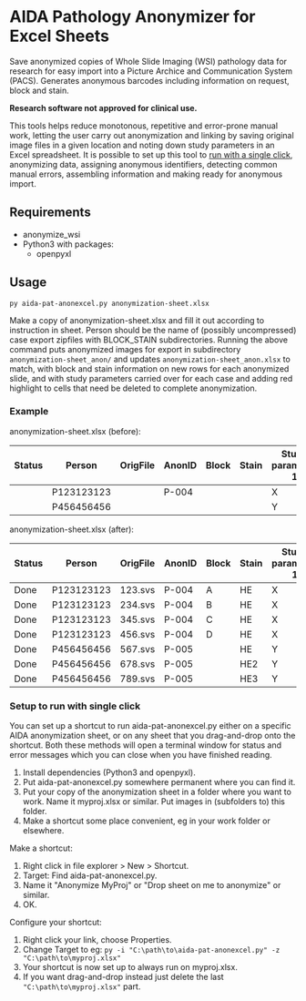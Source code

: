 # AIDA Pathology Anonymizer for Excel Sheets
Save anonymized copies of Whole Slide Imaging (WSI) pathology data for research
for easy import into a Picture Archice and Communication System (PACS). Generates
anonymous barcodes including information on request, block and stain.

**Research software not approved for clinical use.**

This tools helps reduce monotonous, repetitive and error-prone manual work, letting
the user carry out anonymization and linking by saving original image files in a given
location and noting down study parameters in an Excel spreadsheet. It is possible
to set up this tool to [run with a single click](#setup-to-run-with-single-click),
anonymizing data, assigning anonymous identifiers, detecting common manual errors,
assembling information and making ready for anonymous import.

## Requirements

* anonymize_wsi
* Python3 with packages:
  * openpyxl

## Usage
`py aida-pat-anonexcel.py anonymization-sheet.xlsx`

Make a copy of anonymization-sheet.xlsx and fill it out according to instruction in sheet.
Person should be the name of (possibly uncompressed) case export zipfiles with
BLOCK_STAIN subdirectories. Running the above command puts anonymized images for
export in subdirectory `anonymization-sheet_anon/` and updates
`anonymization-sheet_anon.xlsx` to match, with block and stain information on new
rows for each anonymized slide, and with study parameters carried over for each
case and adding red highlight to cells that need be deleted to complete anonymization.

### Example

anonymization-sheet.xlsx (before):

| Status | Person | OrigFile | AnonID | Block | Stain | Study parameter 1 | 2 | … |
| --- | --- | --- | --- | --- | --- |  --- | --- | --- |
| |P123123123| | P-004 |  |  | X | 1 | high |
| |P456456456| | |  |  | Y | 5 | low |

anonymization-sheet.xlsx (after):

| Status | Person | OrigFile | AnonID | Block | Stain | Study parameter 1 | 2 | … |
| --- | --- | --- | --- |  --- | --- | --- | --- | --- |
| Done | P123123123 | 123.svs | P-004 | A | HE | X | 1 | high |
| Done | P123123123 | 234.svs | P-004 | B | HE | X | 1 | high |
| Done | P123123123 | 345.svs | P-004 | C | HE | X | 1 | high |
| Done | P123123123 | 456.svs | P-004 | D | HE | X | 1 | high |
| Done | P456456456 | 567.svs | P-005 |  | HE | Y | 5 | low |
| Done | P456456456 | 678.svs | P-005 |  | HE2 | Y | 5 | low |
| Done | P456456456 | 789.svs | P-005 |  | HE3 | Y | 5 | low |

### Setup to run with single click
You can set up a shortcut to run aida-pat-anonexcel.py either on a specific AIDA anonymization
sheet, or on any sheet that you drag-and-drop onto the shortcut. Both these
methods will open a terminal window for status and error messages which you can close
when you have finished reading.

1. Install dependencies (Python3 and openpyxl).
2. Put aida-pat-anonexcel.py somewhere permanent where you can find it.
3. Put your copy of the anonymization sheet in a folder where you want to work. Name it myproj.xlsx or similar. Put images in (subfolders to) this folder.
4. Make a shortcut some place convenient, eg in your work folder or elsewhere.

Make a shortcut:

1. Right click in file explorer > New > Shortcut.
2. Target: Find aida-pat-anonexcel.py.
3. Name it "Anonymize MyProj" or "Drop sheet on me to anonymize" or similar.
4. OK.

Configure your shortcut:

1. Right click your link, choose Properties.
2. Change Target to eg: `py -i "C:\path\to\aida-pat-anonexcel.py" -z "C:\path\to\myproj.xlsx"`
3. Your shortcut is now set up to always run on myproj.xlsx.
4. If you want drag-and-drop instead just delete the last `"C:\path\to\myproj.xlsx"` part.
